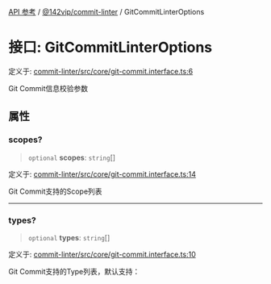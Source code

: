 [API 参考](../../../index.md) / [@142vip/commit-linter](../index.md) / GitCommitLinterOptions

# 接口: GitCommitLinterOptions

定义于: [commit-linter/src/core/git-commit.interface.ts:6](https://github.com/142vip/core-x/blob/bdff6769b69266ddfe7392709afaa643b39c00f4/packages/commit-linter/src/core/git-commit.interface.ts#L6)

Git Commit信息校验参数

## 属性

### scopes?

> `optional` **scopes**: `string`[]

定义于: [commit-linter/src/core/git-commit.interface.ts:14](https://github.com/142vip/core-x/blob/bdff6769b69266ddfe7392709afaa643b39c00f4/packages/commit-linter/src/core/git-commit.interface.ts#L14)

Git Commit支持的Scope列表

***

### types?

> `optional` **types**: `string`[]

定义于: [commit-linter/src/core/git-commit.interface.ts:10](https://github.com/142vip/core-x/blob/bdff6769b69266ddfe7392709afaa643b39c00f4/packages/commit-linter/src/core/git-commit.interface.ts#L10)

Git Commit支持的Type列表，默认支持：
